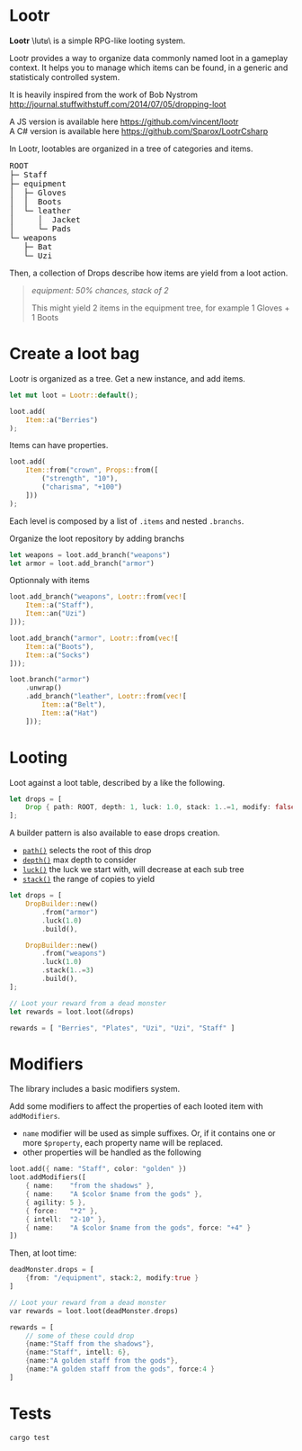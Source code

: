 Lootr
=====

**Lootr** \lutʁ\ is a simple RPG-like looting system.

Lootr provides a way to organize data commonly named loot in a gameplay context.
It helps you to manage which items can be found, in a generic and statisticaly controlled system.

It is heavily inspired from the work of Bob Nystrom <http://journal.stuffwithstuff.com/2014/07/05/dropping-loot>

A JS version is available here <https://github.com/vincent/lootr>
<br>
A C# version is available here <https://github.com/Sparox/LootrCsharp>

In Lootr, lootables are organized in a tree of categories and items.
<pre>
ROOT
├─ Staff
├─ equipment
│  ├─ Gloves
│  │  Boots
│  └─ leather
│     │  Jacket
│     └─ Pads
└─ weapons
   ├─ Bat
   └─ Uzi
</pre>

Then, a collection of Drops describe how items are yield from a loot action.

> _equipment: 50% chances, stack of 2_
>
>    This might yield 2 items in the equipment tree, for example 1 Gloves + 1 Boots


Create a loot bag
=====

Lootr is organized as a tree. Get a new instance, and add items.

```rust
let mut loot = Lootr::default();

loot.add(
    Item::a("Berries")
);
```

Items can have properties.

```rust
loot.add(
    Item::from("crown", Props::from([
        ("strength", "10"),
        ("charisma", "+100")
    ]))
);
```

Each level is composed by a list of `.items` and nested `.branchs`.

Organize the loot repository by adding branchs

```rust
let weapons = loot.add_branch("weapons")
let armor = loot.add_branch("armor")
```

Optionnaly with items

```rust
loot.add_branch("weapons", Lootr::from(vec![
    Item::a("Staff"),
    Item::an("Uzi")
]));

loot.add_branch("armor", Lootr::from(vec![
    Item::a("Boots"),
    Item::a("Socks")
]));

loot.branch("armor")
    .unwrap()
    .add_branch("leather", Lootr::from(vec![
        Item::a("Belt"),
        Item::a("Hat")
    ]));
```

Looting
=====

Loot against a loot table, described by a like the following.

```rust
let drops = [
    Drop { path: ROOT, depth: 1, luck: 1.0, stack: 1..=1, modify: false },
];
```

A builder pattern is also available to ease drops creation.

 * [`path()`](crate::drops::DropBuilder::path) selects the root of this drop
 * [`depth()`](crate::drops::DropBuilder::depth) max depth to consider
 * [`luck()`](crate::drops::DropBuilder::luck) the luck we start with, will decrease at each sub tree
 * [`stack()`](crate::drops::DropBuilder::stack) the range of copies to yield

```rust
let drops = [
    DropBuilder::new()
        .from("armor")
        .luck(1.0)
        .build(),

    DropBuilder::new()
        .from("weapons")
        .luck(1.0)
        .stack(1..=3)
        .build(),
];

// Loot your reward from a dead monster
let rewards = loot.loot(&drops)

rewards = [ "Berries", "Plates", "Uzi", "Uzi", "Staff" ]
```

Modifiers
=====
The library includes a basic modifiers system.

Add some modifiers to affect the properties of each looted item with `addModifiers`.
* `name` modifier will be used as simple suffixes. Or, if it contains one or more `$property`, each property name will be replaced.
* other properties will be handled as the following
```rust
loot.add({ name: "Staff", color: "golden" })
loot.addModifiers([
    { name:    "from the shadows" },
    { name:    "A $color $name from the gods" },
    { agility: 5 },
    { force:   "*2" },
    { intell:  "2-10" },
    { name:    "A $color $name from the gods", force: "+4" }
])
```

Then, at loot time:
```rust
deadMonster.drops = [
    {from: "/equipment", stack:2, modify:true }
]

// Loot your reward from a dead monster
var rewards = loot.loot(deadMonster.drops)

rewards = [
    // some of these could drop
    {name:"Staff from the shadows"},
    {name:"Staff", intell: 6},
    {name:"A golden staff from the gods"},
    {name:"A golden staff from the gods", force:4 }
]
```

Tests
=====

`cargo test`

